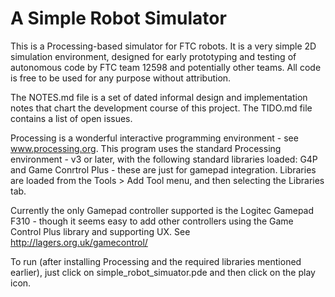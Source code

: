 # A Simple Robot Simulator
This is a Processing-based simulator for FTC robots. It is a very simple 2D simulation environment, designed for early prototyping and testing of autonomous code by FTC team 12598 and potentially other teams. All code is free to be used
for any purpose without attribution.

The NOTES.md file is a set of dated informal design and implementation notes that chart the development course of this
project. The TIDO.md file contains a list of open issues.

Processing is a wonderful interactive programming environment - see www.processing.org. This program uses
the standard Processing environment - v3 or later, with the following standard libraries loaded:
 G4P and Game Conrtrol Plus - these are just for gamepad integration.
Libraries are loaded from the Tools > Add Tool menu, and then selecting the Libraries tab.

Currently the only Gamepad controller supported is the Logitec Gamepad F310 - though it seems easy to
add other controllers using the Game Control Plus library and supporting UX. See http://lagers.org.uk/gamecontrol/

To run (after installing Processing and the required libraries mentioned earlier),
just click on simple_robot_simuator.pde and then click on the play icon.
